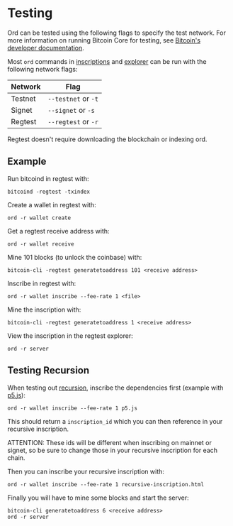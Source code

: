 Testing
=======

Ord can be tested using the following flags to specify the test network. For more
information on running Bitcoin Core for testing, see [Bitcoin's developer documentation](https://developer.bitcoin.org/examples/testing.html).

Most `ord` commands in [inscriptions](inscriptions.md) and [explorer](explorer.md)
can be run with the following network flags:

| Network | Flag |
|---------|------|
| Testnet | `--testnet` or `-t` |
| Signet  | `--signet` or `-s` |
| Regtest | `--regtest` or `-r` |

Regtest doesn't require downloading the blockchain or indexing ord.

Example
-------

Run bitcoind in regtest with:
```
bitcoind -regtest -txindex
```
Create a wallet in regtest with:
```
ord -r wallet create
```
Get a regtest receive address with:
```
ord -r wallet receive
```
Mine 101 blocks (to unlock the coinbase) with:
```
bitcoin-cli -regtest generatetoaddress 101 <receive address>
```
Inscribe in regtest with:
```
ord -r wallet inscribe --fee-rate 1 <file>
```
Mine the inscription with:
```
bitcoin-cli -regtest generatetoaddress 1 <receive address>
```
View the inscription in the regtest explorer:
```
ord -r server
```

Testing Recursion
-----------------

When testing out [recursion](../inscriptions/recursion.md), inscribe the
dependencies first (example with [p5.js](https://p5js.org)):
```
ord -r wallet inscribe --fee-rate 1 p5.js
```
This should return a `inscription_id` which you can then reference in your
recursive inscription.

ATTENTION: These ids will be different when inscribing on
mainnet or signet, so be sure to change those in your recursive inscription for
each chain.

Then you can inscribe your recursive inscription with:
```
ord -r wallet inscribe --fee-rate 1 recursive-inscription.html
```
Finally you will have to mine some blocks and start the server:
```
bitcoin-cli generatetoaddress 6 <receive address>
ord -r server
```
